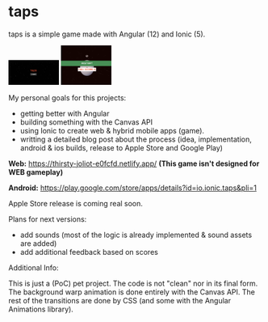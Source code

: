 # taps

taps is a simple game made with Angular (12) and Ionic (5).

<p float="left">
  <img src="images/start.png" width="100" />
  <img src="images/restart.png" width="100" />
</p>

My personal goals for this projects:
- getting better with Angular
- building something with the Canvas API
- using Ionic to create web & hybrid mobile apps (game).
- writting a detailed blog post about the process (idea, implementation, android & ios builds, release to Apple Store and Google Play)

**Web:** https://thirsty-joliot-e0fcfd.netlify.app/ **(This game isn't designed for WEB gameplay)**

**Android:** https://play.google.com/store/apps/details?id=io.ionic.taps&pli=1

Apple Store release is coming real soon.

Plans for next versions:
- add sounds (most of the logic is already implemented & sound assets are added)
- add additional feedback based on scores

Additional Info:

This is just a (PoC) pet project. The code is not "clean" nor in its final form.
The background warp animation is done entirely with the Canvas API.
The rest of the transitions are done by CSS (and some with the Angular Animations library).
